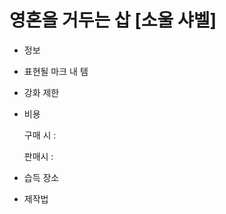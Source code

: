# 영혼을 거두는 삽 [소울 샤벨]

- 정보
- 표현될 마크 내 템
- 강화 제한
- 비용
    
    구매 시 : 
    
    판매시 : 
    
- 습득 장소
- 제작법
